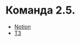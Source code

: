 # Команда 2.5.

- [Notion](https://rhinestone-suede-4a3.notion.site/52f1207faddb4304b43b8391159b4692?v=1a5a2d62c7aa80ada4e5000c15cfb700&pvs=73)
- [ТЗ](../assets/TZ.pdf)